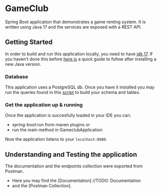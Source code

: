 # GameClub
Spring Boot application that demonstrates a game renting system.
It is written using Java 17 and the services are exposed with a REST API.

## Getting Started
In order to build and run this application locally, you need to have [jdk 17](https://www.oracle.com/java/technologies/downloads).
If you haven't done this before [here is](https://www.geeksforgeeks.org/how-to-set-java-path-in-windows-and-linux/) a quick guide to follow after installing a new Java version.

### Database 
This application uses a PostgreSQL db. Once you have it installed you may run the queries found in this [script](https://github.com/dinos217/game-club/files/8196918/postgres-gameclub-init-script.txt) to build your schema and tables.

### Get the application up & running 
Once the application is succesfully loaded in your IDE you can:
- spring-boot:run from maven plugins or
- run the main method in GameclubApplication

Now the application listens to your `localhost:8080`.

## Understanding and Testing the application
The documentation and the endpoints collection were exported from Postman. 
- Here you may find the [Documentation]  //TODO: Documentation
- and the [Postman Collection].
